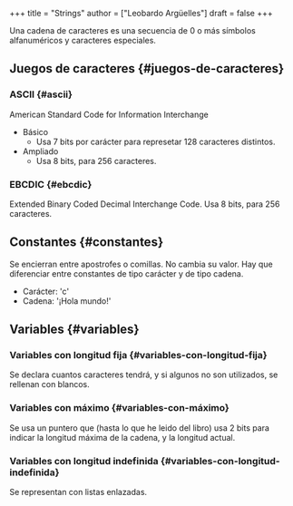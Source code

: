 +++
title = "Strings"
author = ["Leobardo Argüelles"]
draft = false
+++

Una cadena de caracteres es una secuencia de 0 o más símbolos alfanuméricos
y caracteres especiales.


## Juegos de caracteres {#juegos-de-caracteres}


### ASCII {#ascii}

American Standard Code for Information Interchange

-   Básico
    -   Usa 7 bits por carácter para represetar 128 caracteres distintos.
-   Ampliado
    -   Usa 8 bits, para 256 caracteres.


### EBCDIC {#ebcdic}

Extended Binary Coded Decimal Interchange Code.
Usa 8 bits, para 256 caracteres.


## Constantes {#constantes}

Se encierran entre apostrofes o comillas. No cambia su valor.
Hay que diferenciar entre constantes de tipo carácter y de tipo
cadena.

-   Carácter: 'c'
-   Cadena: '¡Hola mundo!'


## Variables {#variables}


### Variables con longitud fija {#variables-con-longitud-fija}

Se declara cuantos caracteres tendrá, y si algunos no son utilizados,
se rellenan con blancos.


### Variables con máximo {#variables-con-máximo}

Se usa un puntero que (hasta lo que he leido del libro) usa 2 bits
para indicar la longitud máxima de la cadena, y la longitud actual.


### Variables con longitud indefinida {#variables-con-longitud-indefinida}

Se representan con listas enlazadas.
